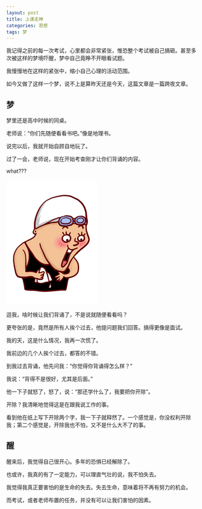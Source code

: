 ```yaml
---
layout: post
title: 上课走神
categories: 思想
tags: 梦
---
```


我记得之前的每一次考试，心里都会非常紧张，惟恐整个考试被自己搞砸。甚至多次被这样的梦境吓醒，梦中自己竟睁不开眼看试题。

我慢慢地在这样的紧张中，缩小自己心理的活动范围。

如今又做了这样一个梦，说不上是算昨天还是今天，这篇文章是一篇跨夜文章。

## 梦

梦里还是高中时候的同桌。

老师说：“你们先随便看看书吧。”像是地理书。

说完以后，我就开始自顾自地玩了。

过了一会，老师说，现在开始考查刚才让你们背诵的内容。

what???

![what](/public/img/fuyuanhui.png)

逗我，啥时候让我们背诵了，不是说就随便看看吗？

更夸张的是，竟然是所有人挨个过去，他提问题我们回答。搞得更像是面试。

我的天，这是什么情况，我再一次慌了。

我前边的几个人挨个过去，都答的不错。

到我过去背诵，他先问我：“你觉得你背诵得怎么样？”

我说：“背得不是很好，尤其是后面。”

他一下子就怒了，怒了，说：“那还学什么了，我要把你开除”。

开除？我清晰地觉得这是在跟我说工作的事。

看到他在纸上写下开除两个字，我一下子就释然了。一个感觉是，你没权利开除我；第二个感觉是，开除我也不怕，又不是什么大不了的事。

## 醒

醒来后，我觉得自己很开心。多年的恐惧已经解除了。

也或许，我真的有了一定能力，可以理直气壮的说，我不怕失去。

我觉得我真正要害怕的是生命的失去。失去生命，意味着将不再有努力的机会。

而考试，或者老师布置的任务，并没有可以让我们害怕的因素。
